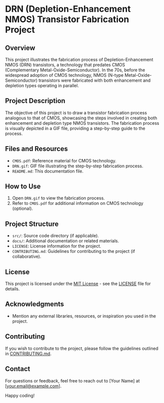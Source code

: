 # DRN (Depletion-Enhancement NMOS) Transistor Fabrication Project

## Overview

This project illustrates the fabrication process of Depletion-Enhancement NMOS (DRN) transistors, a technology that predates CMOS (Complementary Metal-Oxide-Semiconductor). In the 70s, before the widespread adoption of CMOS technology, NMOS (N-type Metal-Oxide-Semiconductor) transistors were fabricated with both enhancement and depletion types operating in parallel.

## Project Description

The objective of this project is to draw a transistor fabrication process analogous to that of CMOS, showcasing the steps involved in creating both enhancement and depletion type NMOS transistors. The fabrication process is visually depicted in a GIF file, providing a step-by-step guide to the process.

## Files and Resources

- `CMOS.pdf`: Reference material for CMOS technology.
- `DRN.gif`: GIF file illustrating the step-by-step fabrication process.
- `README.md`: This documentation file.

## How to Use

1. Open `DRN.gif` to view the fabrication process.
2. Refer to `CMOS.pdf` for additional information on CMOS technology (optional).

## Project Structure

- `src/`: Source code directory (if applicable).
- `docs/`: Additional documentation or related materials.
- `LICENSE`: License information for the project.
- `CONTRIBUTING.md`: Guidelines for contributing to the project (if collaborative).

## License

This project is licensed under the [MIT License](LICENSE) - see the [LICENSE](LICENSE) file for details.

## Acknowledgments

- Mention any external libraries, resources, or inspiration you used in the project.

## Contributing

If you wish to contribute to the project, please follow the guidelines outlined in [CONTRIBUTING.md](CONTRIBUTING.md).

## Contact

For questions or feedback, feel free to reach out to [Your Name] at [your.email@example.com].

Happy coding!
